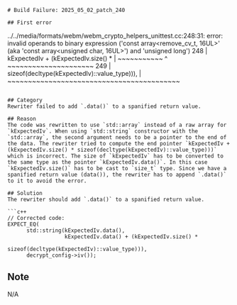 ```
# Build Failure: 2025_05_02_patch_240

## First error

```
../../media/formats/webm/webm_crypto_helpers_unittest.cc:248:31: error: invalid operands to binary expression ('const array<remove_cv_t<unsigned char>, 16UL>' (aka 'const array<unsigned char, 16UL>') and 'unsigned long')
  248 |                   kExpectedIv + (kExpectedIv.size() *
      |                   ~~~~~~~~~~~ ^ ~~~~~~~~~~~~~~~~~~~~~
  249 |                                  sizeof(decltype(kExpectedIv)::value_type))),
      |                                  ~~~~~~~~~~~~~~~~~~~~~~~~~~~~~~~~~~~~~~~~~~
```

## Category
Rewriter failed to add `.data()` to a spanified return value.

## Reason
The code was rewritten to use `std::array` instead of a raw array for `kExpectedIv`. When using `std::string` constructor with the `std::array`, the second argument needs to be a pointer to the end of the data. The rewriter tried to compute the end pointer `kExpectedIv + (kExpectedIv.size() * sizeof(decltype(kExpectedIv)::value_type)))` which is incorrect. The size of `kExpectedIv` has to be converted to the same type as the pointer `kExpectedIv.data()`. In this case `kExpectedIv.size()` has to be cast to `size_t` type. Since we have a spanified return value (data()), the rewriter has to append `.data()` to it to avoid the error.

## Solution
The rewriter should add `.data()` to a spanified return value.

```c++
// Corrected code:
EXPECT_EQ(
      std::string(kExpectedIv.data(),
                  kExpectedIv.data() + (kExpectedIv.size() *
                                 sizeof(decltype(kExpectedIv)::value_type))),
      decrypt_config->iv());
```

## Note
N/A